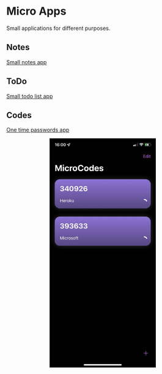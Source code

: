 #  Micro Apps

Small applications for different purposes.

## Notes

[Small notes app](MicroNotes)

## ToDo

[Small todo list app](MicroNotes)

## Codes

[One time passwords app](MicroCodes)

<p align="center"><img src="Screenshots/MicroCodes-01.jpg" width="55%" alt="MicroCodes app screenshot"/></p>

